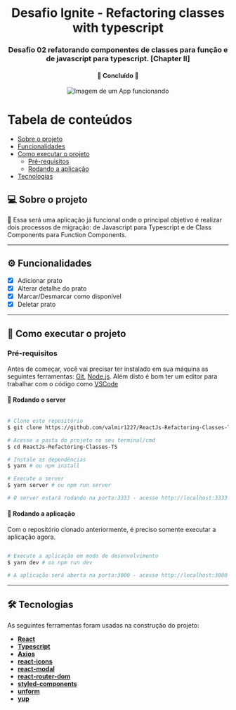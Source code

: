 <h1 align="center">
        Desafio Ignite - Refactoring classes with typescript 
</h1>

<h3 align="center">
    Desafio 02 refatorando componentes de classes para função e de javascript para typescript. [Chapter II]
</h3>
  
  <h4 align="center">
	🚀 Concluído 🚀
</h4>

<p align="center" style="display: flex; align-items: flex-start; justify-content: center;">
  <img alt="Imagem de um App funcionando" title="App rocketshoes, desafio do Ignite" src="https://raw.githubusercontent.com/elianbecali/refactoring-classes-ts/master/.github/preview.gif" />
</p>

Tabela de conteúdos
=================
<!--ts-->
   * [Sobre o projeto](#-sobre-o-projeto)
   * [Funcionalidades](#%EF%B8%8F-funcionalidades)
   * [Como executar o projeto](#-como-executar-o-projeto)
     * [Pré-requisitos](#pré-requisitos)
     * [Rodando a aplicação](#-rodando-a-aplicação)
   * [Tecnologias](#-tecnologias)
  
<!--te-->


## 💻 Sobre o projeto

💪 Essa será uma aplicação já funcional onde o principal objetivo é realizar dois processos de migração: de Javascript para Typescript e de Class Components para Function Components.

---

## ⚙️ Funcionalidades

- [x] Adicionar prato
- [x] Alterar detalhe do prato
- [x] Marcar/Desmarcar como disponível
- [x] Deletar prato

---

## 🚀 Como executar o projeto

### Pré-requisitos

Antes de começar, você vai precisar ter instalado em sua máquina as seguintes ferramentas:
[Git](https://git-scm.com), [Node.js](https://nodejs.org/en/). 
Além disto é bom ter um editor para trabalhar com o código como [VSCode](https://code.visualstudio.com/)

#### 🧭 Rodando o server

```bash

# Clone este repositório
$ git clone https://github.com/valmir1227/ReactJs-Refactoring-Classes-TS

# Acesse a pasta do projeto no seu terminal/cmd
$ cd ReactJs-Refactoring-Classes-TS

# Instale as dependências
$ yarn # ou npm install

# Execute o server
$ yarn server # ou npm run server

# O server estará rodando na porta:3333 - acesse http://localhost:3333

```

#### 🧭 Rodando a aplicação

Com o repositório clonado anteriormente, é preciso somente executar a aplicação agora.

```bash

# Execute a aplicação em modo de desenvolvimento
$ yarn dev # ou npm run dev

# A aplicação será aberta na porta:3000 - acesse http://localhost:3000

```

---

## 🛠 Tecnologias

As seguintes ferramentas foram usadas na construção do projeto:

-   **[React](https://reactjs.org/)**
-   **[Typescript](https://www.typescriptlang.org/)**
-   **[Axios](https://github.com/axios/axios)**
-   **[react-icons](https://react-icons.github.io/react-icons/)**
-   **[react-modal](https://github.com/reactjs/react-modal)**
-   **[react-router-dom](https://reactrouter.com/web/guides/quick-start)**
-   **[styled-components](https://styled-components.com/)**
-   **[unform](https://unform.dev/)**
-   **[yup](https://github.com/jquense/yup)**




